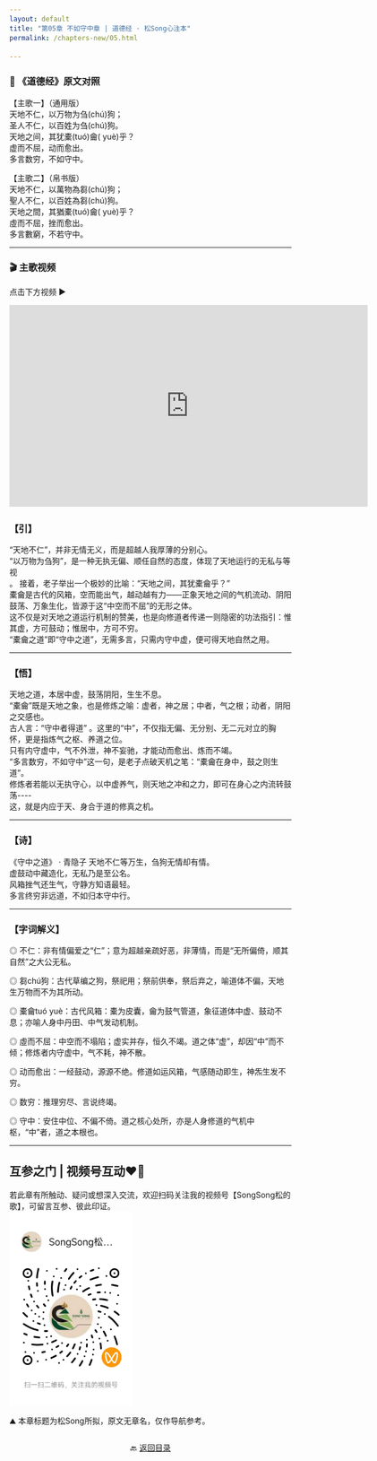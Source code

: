 ```yaml
---
layout: default
title: "第05章 不如守中章 | 道德经 · 松Song心注本"
permalink: /chapters-new/05.html

---
```


### 📜 《道德经》原文对照

【主歌一】（通用版）<br>
天地不仁，以万物为刍(chú)狗；<br>
圣人不仁，以百姓为刍(chú)狗。<br>
天地之间，其犹橐(tuó)龠( yuè)乎？<br>
虚而不屈，动而愈出。<br>
多言数穷，不如守中。<br>

【主歌二】（帛书版）<br>
天地不仁，以萬物為芻(chú)狗；<br>
聖人不仁，以百姓為芻(chú)狗。<br>
天地之間，其猶橐(tuó)龠( yuè)乎？<br>
虛而不屈，挫而愈出。<br>
多言數窮，不若守中。<br>

---

### 🎬 主歌视频
点击下方视频 ▶️
<iframe src="https://streamable.com/e/gjo6ka" width="640" height="360" frameborder="0" allowfullscreen loading="lazy"></iframe>

### 【引】
“天地不仁”，并非无情无义，而是超越人我厚薄的分别心。<br>
“以万物为刍狗”，是一种无执无偏、顺任自然的态度，体现了天地运行的无私与等视<br>。
接着，老子举出一个极妙的比喻：“天地之间，其犹橐龠乎？”<br>
橐龠是古代的风箱，空而能出气，越动越有力——正象天地之间的气机流动、阴阳鼓荡、万象生化，皆源于这“中空而不屈”的无形之体。<br>
这不仅是对天地之道运行机制的赞美，也是向修道者传递一则隐密的功法指引：惟其虚，方可鼓动；惟居中，方可不穷。<br>
“橐龠之道”即“守中之道”，无需多言，只需内守中虚，便可得天地自然之用。<br>

---

### 【悟】
天地之道，本居中虚，鼓荡阴阳，生生不息。<br>
“橐龠”既是天地之象，也是修炼之喻：虚者，神之居；中者，气之根；动者，阴阳之交感也。<br>
古人言：“守中者得道” 。这里的“中”，不仅指无偏、无分别、无二元对立的胸怀，更是指炼气之枢、养道之位。<br>
只有内守虚中，气不外泄，神不妄驰，才能动而愈出、炼而不竭。<br>
“多言数穷，不如守中”这一句，是老子点破天机之笔：“橐龠在身中，鼓之则生道”。<br>
修炼者若能以无执守心，以中虚养气，则天地之冲和之力，即可在身心之内流转鼓荡----<br>
这，就是内应于天、身合于道的修真之机。<br>

---

### 【诗】
《守中之道》 · 青隐子
天地不仁等万生，刍狗无情却有情。<br>
虚鼓动中藏造化，无私乃是至公名。<br>
风箱挫气还生气，守静方知语最轻。<br>
多言终穷非远道，不如归本守中行。<br>

---

### 【字词解义】

◎  不仁：非有情偏爱之“仁”；意为超越亲疏好恶，非薄情，而是“无所偏倚，顺其自然”之大公无私。<br> 

◎  芻chú狗：古代草编之狗，祭祀用；祭前供奉，祭后弃之，喻道体不偏，天地生万物而不为其所动。<br>

◎  橐龠tuó yuè：古代风箱：橐为皮囊，龠为鼓气管道，象征道体中虚、鼓动不息；亦喻人身中丹田、中气发动机制。<br>

◎  虛而不屈：中空而不塌陷；虚实并存，恒久不竭。道之体“虚”，却因“中”而不倾；修炼者内守虚中，气不耗，神不散。<br>

◎  动而愈出：一经鼓动，源源不绝。修道如运风箱，气感随动即生，神炁生发不穷。<br>

◎  数穷：推理穷尽、言说终竭。<br>

◎  守中：安住中位、不偏不倚。道之核心处所，亦是人身修道的气机中枢，“中”者，道之本根也。<br>

---

## 互参之门 | 视频号互动❤️🤝

若此章有所触动、疑问或想深入交流，欢迎扫码关注我的视频号【SongSong松的歌】，可留言互参、彼此印证。<br>
<img src="../img/qrcode_songsong.jpg" alt="扫码进入视频号" width="220">

 ⛰️ 本章标题为松Song所拟，原文无章名，仅作导航参考。<br>

<p style="text-align:center; margin-top:2em;">
  🔙 <a href="{{ '/' | relative_url }}#catalog">返回目录</a>
</p>
